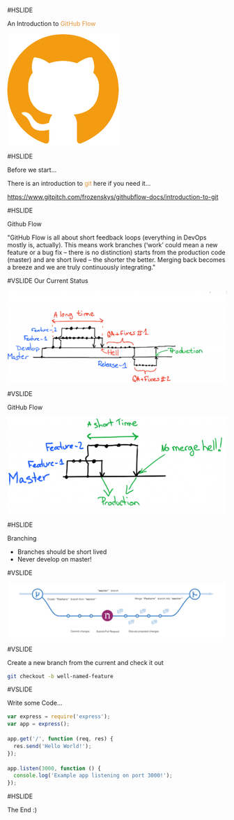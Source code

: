 #HSLIDE

An Introduction to <span style="color:#e49436">GitHub Flow</span>

![Logo](assets/github.png)

#HSLIDE

Before we start...

There is an introduction to <span style="color:#e49436">git</span> here if you need it...

https://www.gitpitch.com/frozenskys/githubflow-docs/introduction-to-git

#HSLIDE

Github Flow

"GitHub Flow is all about short feedback loops (everything in DevOps mostly is, actually). This means work branches (‘work’ could mean a new feature or a bug fix – there is no distinction) starts from the production code (master) and are short lived – the shorter the better. Merging back becomes a breeze and we are truly continuously integrating."

#VSLIDE
Our Current Status

![Logo](assets/hell-on-earth.png)

#VSLIDE

GitHub Flow

![Logo](assets/githubflow.png)

#HSLIDE

Branching

- Branches should be short lived
- Never develop on master! 

#VSLIDE

![Logo](assets/branching.png)

#VSLIDE

Create a new branch from the current and check it out 

```bash
git checkout -b well-named-feature
```

#VSLIDE

Write some Code...

```javascript
var express = require('express');
var app = express();

app.get('/', function (req, res) {
  res.send('Hello World!');
});

app.listen(3000, function () {
  console.log('Example app listening on port 3000!');
});
```

#HSLIDE

The End :)